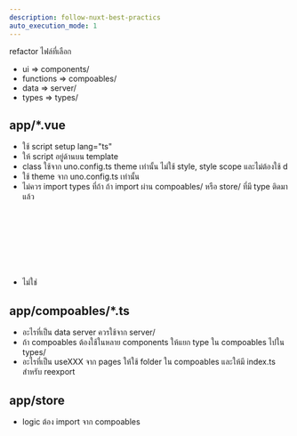 ```yaml
---
description: follow-nuxt-best-practics
auto_execution_mode: 1
---
```


refactor ไฟล์ที่เลือก


- ui => components/
- functions => compoables/
- data => server/
- types => types/

## app/*.vue
- ใช้ script setup lang="ts"
- ให้ script อยู่ด้านบน template
- class ใช้จาก uno.config.ts theme เท่านั้น ไม่ใช้ style, style scope และไม่ต้องใช้ d
- ใช้ theme จาก uno.config.ts เท่านั้น
- ไม่ควร import types ที่ถ้า ถ้า import ผ่าน compoables/ หรือ store/ ที่มี type ติดมาแล้ว 
- ไม่ใช่ <svg> ใช้จาก iconiy json mdi ทั้งหมด



## app/compoables/*.ts
- อะไรที่เป็น data server ควรใช้จาก server/
- ถ้า compoables ต้องใช้ในหลาย components ให้แยก type ใน compoables ไปใน types/
- อะไรที่เป็น useXXX จาก pages ให้ใช้ folder ใน compoables และให้มี index.ts สำหรับ reexport

## app/store
- logic ต้อง import จาก compoables